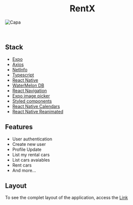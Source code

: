 <h1 align="center">RentX</h1>

![Capa](https://user-images.githubusercontent.com/53982668/181617879-0ca5b733-5422-4700-b9a1-8745fe127e43.png)


<br/>

<h2>Stack</h2>
<ul>
  <li><a href="https://docs.expo.dev/">Expo</a></li>
  <li><a href="https://axios-http.com/ptbr/docs/intro">Axios</a></li>
  <li><a href="https://docs.expo.dev/versions/latest/sdk/netinfo/">NetInfo</a></li>
  <li><a href="https://www.typescriptlang.org/">Typescript</a></li>
  <li><a href="https://reactnative.dev/">React Native</a></li>
  <li><a href="https://nozbe.github.io/WatermelonDB/Installation.html">WaterMelon DB</a></li>
  <li><a href="https://reactnavigation.org/">React Navigation</a></li>
  <li><a href="https://docs.expo.dev/tutorial/image-picker/#installing-expo-image-picker">Expo image picker</a></li>
  <li><a href="https://styled-components.com/">Styled components</a></li>
  <li><a href="https://www.npmjs.com/package/react-native-calendars">React Native Calendars</a></li>
  <li><a href="https://docs.swmansion.com/react-native-reanimated/">React Native Reanimated</a></li>
</ul>

<h2>Features</h2>
<ul>
  <li>User authentication</li>
  <li>Create new user</li>
  <li>Profile Update</li>
  <li>List my rental cars</li>
  <li>List cars avaiables</li>
  <li>Rent cars</li>
  <li>And more...</li>
</ul>


<h2>Layout</h2>
<p>To see the complet layout of the application, access the <a href='https://www.figma.com/file/6o56yAMhKoOR8chUb5x0DO/RentX-Ignite-(Copy)'>Link</a></p>
